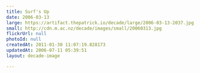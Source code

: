 ```yaml
---
title: Surf's Up
date: 2006-03-13
large: https://artifact.thepatrick.io/decade/large/2006-03-13-2037.jpg
small: http://cdn.m.ac.nz/decade/images/small/20060313.jpg
flickrUrl: null
photoId: null
createdAt: 2011-01-30 11:07:19.828173
updatedAt: 2006-07-11 05:39:51
layout: decade-image

---
```


